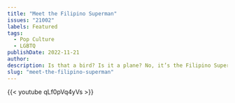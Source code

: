 ```yaml
---
title: "Meet the Filipino Superman"
issues: "21002"
labels: Featured
tags:
  - Pop Culture
  - LGBTQ
publishDate: 2022-11-21
author: 
description: Is that a bird? Is it a plane? No, it’s the Filipino Superman! Fashion designer-turned-superhero Herbert Chavez has a unique claim to fame—he has the largest Superman memorabilia collection in the world, certified by Guinness World Records.
slug: "meet-the-filipino-superman"
---
```



{{< youtube qLf0pVq4yVs >}}
